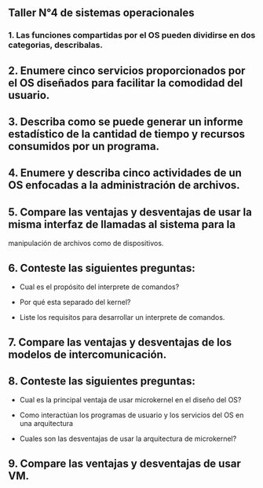 ## Taller N°4 de sistemas operacionales

### 1. Las funciones compartidas por el OS pueden dividirse en dos categorias, describalas.


## 2. Enumere cinco servicios proporcionados por el OS diseñados para facilitar la comodidad del usuario.


## 3. Describa como se puede generar un informe estadístico de la cantidad de tiempo y recursos   consumidos por un programa.


## 4. Enumere y describa cinco actividades de un OS enfocadas a la administración de archivos.


## 5. Compare las ventajas y desventajas de usar la misma interfaz de llamadas al sistema para la
manipulación de archivos como de dispositivos.


## 6. Conteste las siguientes preguntas:

* Cual es el propósito del interprete de comandos?


* Por qué esta separado del kernel?


* Liste los requisitos para desarrollar un interprete de comandos.

## 7. Compare las ventajas y desventajas de los modelos de intercomunicación.


## 8. Conteste las siguientes preguntas:

* Cual es la principal ventaja de usar microkernel en el diseño del OS?

* Como interactúan los programas de usuario y los servicios del OS en una arquitectura

* Cuales son las desventajas de usar la arquitectura de microkernel?

## 9. Compare las ventajas y desventajas de usar VM.




